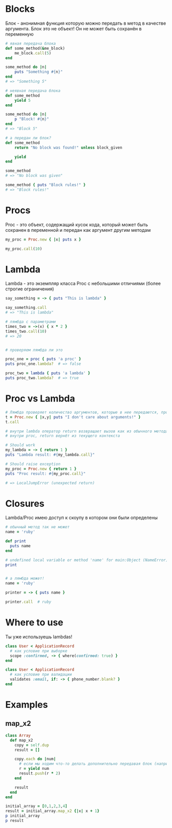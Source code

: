 # Blocks

Блок - анонимная функция которую можно передать в метод в качестве аргумента. Блок это не объект! Он не может быть сохранён в переменную
```ruby
# явная передача блока
def some_method(&me_block)
	me_block.call(5)
end

some_method do |n|
	puts "Something #{n}"
end
# => "Something 5"

# неявная передача блока
def some_method
	yield 5
end

some_method do |n|
	p "Block! #{n}"
end
# => "Block 5"

# а передан ли блок?
def some_method 
	return "No block was found!" unless block_given

	yield
end

some_method
# => "No block was given"

some_method { puts "Block rules!" }
# => "Block rules!"
```

# Procs

Proc - это объект, содержащий кусок кода, который может быть сохранен в переменной и передан как аргумент другим методам

```ruby
my_proc = Proc.new { |x| puts x }

my_proc.call(10)
```

# Lambda

Lambda - это экземпляр класса Proc c небольшими отличиями (более строгие ограничения)

```ruby
say_something = -> { puts "This is lambda" }

say_something.call
# => "This is lambda"

# лямбда с параметрами
times_two = ->(x) { x * 2 }
times_two.call(10)
# => 20


# проверяем лямбда ли это

proc_one = proc { puts 'a proc' }
puts proc_one.lambda?  # => false

proc_two = lambda { puts 'a lambda' }
puts proc_two.lambda?  # => true
```

# Proc vs Lambda

```ruby
# Лямбда проверяет количество аргументов, которые в нее передаются, прок — нет.
t = Proc.new { |x,y| puts "I don't care about arguments!" }
t.call

# внутри lambda оператор return возвращает вызов как из обычного метода
# внутри proc, return вернёт из текущего контекста

# Should work
my_lambda = -> { return 1 }
puts "Lambda result: #{my_lambda.call}"

# Should raise exception
my_proc = Proc.new { return 1 }
puts "Proc result: #{my_proc.call}"

# => LocalJumpError (unexpected return)
```

# Closures

Lambda/Proc имею доступ к скоупу в котором они были определены

```ruby
# обычный метод так не может
name = 'ruby'

def print
  puts name
end

# undefined local variable or method 'name' for main:Object (NameError)
print


# а лямбда может!
name = 'ruby'

printer = -> { puts name }

printer.call  # ruby
```

# Where to use

Ты уже используешь lambdas!
```ruby
class User < ApplicationRecord
  # как условие при выборке
  scope :confirmed, -> { where(confirmed: true) }
end

class User < ApplicationRecord
  # как условие при валидации
  validates :email, if: -> { phone_number.blank? }
end
```

# Examples

## map_x2

```ruby
class Array
  def map_x2
    copy = self.dup
    result = []

    copy.each do |num|
      # если мы ходим что-то делать дополнительно передавая блок (например делать map_x2 { |x| x + 1 })
      r = yield num
      result.push(r * 2)
    end

    result
  end
end

initial_array = [0,1,2,3,4]
result = initial_array.map_x2 {|x| x + 1}
p initial_array
p result
```
